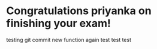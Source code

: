 # Congratulations priyanka on finishing your exam!
testing git commit new function again
test test test
